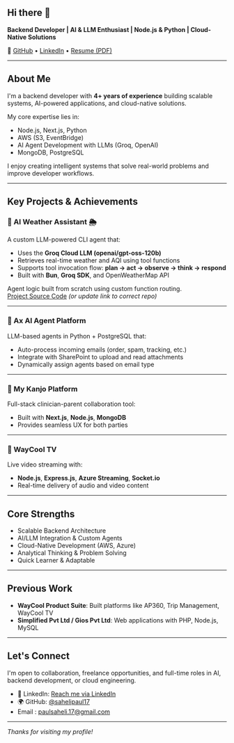 ## Hi there 👋


**Backend Developer | AI & LLM Enthusiast | Node.js & Python | Cloud-Native Solutions**

🔗 [GitHub](https://github.com/sahelipaul17) • [LinkedIn](https://www.linkedin.com/in/sahelipaul17) • [Resume (PDF)](https://drive.google.com/file/d/1Zq8lLTSA2kJX-9zyArxG56mX-lM8wqap/view?usp=drive_link)

---

## About Me

I'm a backend developer with **4+ years of experience** building scalable systems, AI-powered applications, and cloud-native solutions.

My core expertise lies in:
- Node.js, Next.js, Python
- AWS (S3, EventBridge)
- AI Agent Development with LLMs (Groq, OpenAI)
- MongoDB, PostgreSQL

I enjoy creating intelligent systems that solve real-world problems and improve developer workflows.

---

## Key Projects & Achievements

### 🔹 AI Weather Assistant 🌦️
A custom LLM-powered CLI agent that:
- Uses the **Groq Cloud LLM (openai/gpt-oss-120b)**
- Retrieves real-time weather and AQI using tool functions
- Supports tool invocation flow: **plan → act → observe → think → respond**
- Built with **Bun**, **Groq SDK**, and OpenWeatherMap API

Agent logic built from scratch using custom function routing.  
[Project Source Code](https://github.com/sahelipaul17/ai-agent-weather) *(or update link to correct repo)*

---

### 🔹 Ax AI Agent Platform
LLM-based agents in Python + PostgreSQL that:
- Auto-process incoming emails (order, spam, tracking, etc.)
- Integrate with SharePoint to upload and read attachments
- Dynamically assign agents based on email type

---

### 🔹 My Kanjo Platform
Full-stack clinician-parent collaboration tool:
- Built with **Next.js**, **Node.js**, **MongoDB**
- Provides seamless UX for both parties

---

### 🔹 WayCool TV
Live video streaming with:
- **Node.js**, **Express.js**, **Azure Streaming**, **Socket.io**
- Real-time delivery of audio and video content

---

## Core Strengths

- Scalable Backend Architecture
- AI/LLM Integration & Custom Agents
- Cloud-Native Development (AWS, Azure)
- Analytical Thinking & Problem Solving
- Quick Learner & Adaptable

---

## Previous Work

- **WayCool Product Suite**: Built platforms like AP360, Trip Management, WayCool TV
- **Simplified Pvt Ltd / Gios Pvt Ltd**: Web applications with PHP, Node.js, MySQL

---

## Let's Connect

I'm open to collaboration, freelance opportunities, and full-time roles in AI, backend development, or cloud engineering.

- 📧 LinkedIn: [Reach me via LinkedIn](https://www.linkedin.com/in/sahelipaul17)
- 🌍 GitHub: [@sahelipaul17](https://github.com/sahelipaul17)
- Email : paulsaheli.17@gmail.com

---

_Thanks for visiting my profile!_
